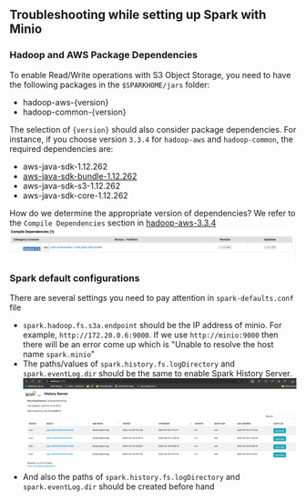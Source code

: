 ## Troubleshooting while setting up Spark with Minio

### Hadoop and AWS Package Dependencies

To enable Read/Write operations with S3 Object Storage, you need to have the following packages in the `$SPARKHOME/jars` folder:

- hadoop-aws-{version}
- hadoop-common-{version}

The selection of `{version}` should also consider package dependencies. For instance, if you choose version `3.3.4` for `hadoop-aws` and `hadoop-common`, the required dependencies are:

- aws-java-sdk-1.12.262
- [aws-java-sdk-bundle-1.12.262](https://mvnrepository.com/artifact/com.amazonaws/aws-java-sdk-bundle/1.12.262)
- aws-java-sdk-s3-1.12.262
- aws-java-sdk-core-1.12.262

How do we determine the appropriate version of dependencies? We refer to the `Compile Dependencies` section in [hadoop-aws-3.3.4](https://mvnrepository.com/artifact/org.apache.hadoop/hadoop-aws/3.3.4)
![hadoop-dependencies](images/image-hadoop-dependencies.png)

### Spark default configurations

There are several settings you need to pay attention in `spark-defaults.conf` file
- `spark.hadoop.fs.s3a.endpoint` should be the IP address of minio. For example, `http://172.20.0.6:9000`. If we use `http://minio:9000` then there will be an error come up which is "Unable to resolve the host name `spark.minio`"
- The paths/values of `spark.history.fs.logDirectory` and `spark.eventLog.dir` should be the same to enable Spark History Server. 
![spark-history-server](images/image-spark-history-server.png)
- And also the paths of `spark.history.fs.logDirectory` and `spark.eventLog.dir` should be created before hand 
